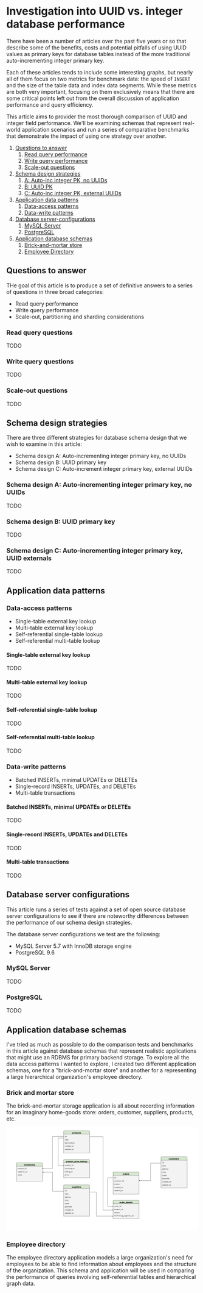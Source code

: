 # Investigation into UUID vs. integer database performance

There have been a number of articles over the past five years or so that
describe some of the benefits, costs and potential pitfalls of using UUID
values as primary keys for database tables instead of the more traditional
auto-incrementing integer primary key.

Each of these articles tends to include some interesting graphs, but nearly all
of them focus on two metrics for benchmark data: the speed of `INSERT` and the
size of the table data and index data segments. While these metrics are both
very important, focusing on them exclusively means that there are some critical
points left out from the overall discussion of application performance and
query efficiency.

This article aims to provider the most thorough comparison of UUID and integer
field performance. We'll be examining schemas that represent real-world
application scenarios and run a series of comparative benchmarks that
demonstrate the impact of using one strategy over another.

1. [Questions to answer](#questions-to-answer)
    1. [Read query performance](#read-query-questions)
    1. [Write query performance](#write-query-questions)
    1. [Scale-out questions](#scale-out-questions)
1. [Schema design strategies](#schema-design-strategies)
    1. [A: Auto-inc integer PK, no UUIDs](#schema-design-a-auto-incrementing-integer-primary-key-no-uuids)
    1. [B: UUID PK](#schema-design-b-uuid-pk)
    1. [C: Auto-inc integer PK, external UUIDs](#schema-design-c-auto-incrementing-integer-primary-key-external-uuids)
1. [Application data patterns](#application-data-patterns)
    1. [Data-access patterns](#data-access-patterns)
    1. [Data-write patterns](#data-write-patterns)
1. [Database server-configurations](#database-server-configurations)
    1. [MySQL Server](#mysql-server)
    1. [PostgreSQL](#postgresql)
1. [Application database schemas](#application-databases)
    1. [Brick-and-mortar store](#brick-and-mortar-store)
    1. [Employee Directory](#employee-directory)

## Questions to answer

THe goal of this article is to produce a set of definitive answers to a series
of questions in three broad categories:

* Read query performance
* Write query performance
* Scale-out, partitioning and sharding considerations

### Read query questions

TODO

### Write query questions

TODO

### Scale-out questions

TODO

## Schema design strategies

There are three different strategies for database schema design that we wish to
examine in this article:

* Schema design A: Auto-incrementing integer primary key, no UUIDs
* Schema design B: UUID primary key
* Schema design C: Auto-increment integer primary key, external UUIDs

### Schema design A: Auto-incrementing integer primary key, no UUIDs

TODO

### Schema design B: UUID primary key

TODO

### Schema design C: Auto-incrementing integer primary key, UUID externals

TODO

## Application data patterns

### Data-access patterns

* Single-table external key lookup
* Multi-table external key lookup
* Self-referential single-table lookup
* Self-referential multi-table lookup

#### Single-table external key lookup

TODO

#### Multi-table external key lookup

TODO

#### Self-referential single-table lookup

TODO

#### Self-referential multi-table lookup

TODO

### Data-write patterns

* Batched INSERTs, minimal UPDATEs or DELETEs
* Single-record INSERTs, UPDATEs, and DELETEs
* Multi-table transactions

#### Batched INSERTs, minimal UPDATEs or DELETEs

TODO

#### Single-record INSERTs, UPDATEs and DELETEs

TOOD

#### Multi-table transactions

TODO

## Database server configurations

This article runs a series of tests against a set of open source database
server configurations to see if there are noteworthy differences between the
performance of our schema design strategies.

The database server configurations we test are the following:

* MySQL Server 5.7 with InnoDB storage engine
* PostgreSQL 9.6

### MySQL Server

TODO

### PostgreSQL

TODO

## Application database schemas

I've tried as much as possible to do the comparison tests and benchmarks in
this article against database schemas that represent realistic applications
that might use an RDBMS for primary backend storage. To explore all the data
access patterns I wanted to explore, I created two different application
schemas, one for a "brick-and-mortar store" and another for a representing a
large hierarchical organization's employee directory.

### Brick and mortar store

The brick-and-mortar storage application is all about recording information for
an imaginary home-goods store: orders, customer, suppliers, products, etc.

![brick-and-mortar store E-R diagram](uuid-vs-integer/images/brick-and-mortar-e-r.png "Entity-relationship diagram for brick-and-mortar store application")

### Employee directory

The employee directory application models a large organization's need for
employees to be able to find information about employees and the structure of
the organization. This schema and application will be used in comparing the
performance of queries involving self-referential tables and hierarchical graph
data.
